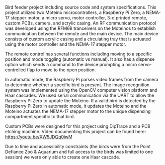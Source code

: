 Bird feeder project including source code and system specifications. This project utilized two Moteino microcontrollers, a Raspberry Pi Zero, a NEMA-17 stepper motor, a micro servo, motor controller, 3-d printed remote, custom PCBs, camera, and acrylic casing. An RF communication protocol was developed using the RFM69 tranceivers on the Moteinos to establish communication between the remote and the main device. The main device consists of custom acrylic casing and a circulating tray that is actuated using the motor controller and the NEMA-17 stepper motor. 

The remote control has several functions including moving to a specific position and mode toggling (automatic vs manual). It also has a dispense option which sends a command to the device prompting a micro servo-controlled flap to move to the open position. 

In automatic mode, the Raspberry Pi parses video frames from the camera to determine whether a specific bird is present. The image recognition system was implemented using the OpenCV computer vision platform and Haar cascades. We used serial communication via the UART to allow the Raspberry Pi Zero to update the Moteino. If a valid bird is detected by the Raspberry Pi Zero in automatic mode, it updates the Moteino and the Moteino actuates the NEMA-17 stepper motor to the unique dispensing compartment specific to that bird.

Custom PCBs were designed for this project using DipTrace and a PCB etching machine. Video documenting this project can be found here:
https://youtu.be/XW5JDQq0iwM

Due to time and accessibility constraints (the birds were from the Point Defiance Zoo & Aquarium and full access to the birds was limited to one session) we were only able to create one Haar cascade.
